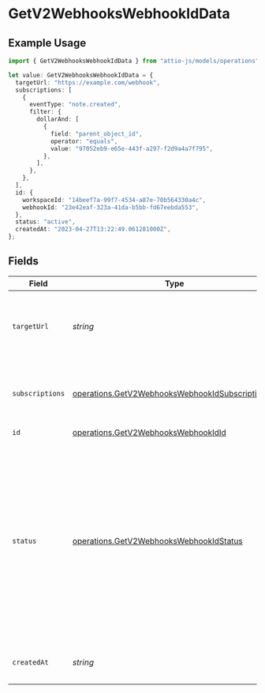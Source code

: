 # GetV2WebhooksWebhookIdData

## Example Usage

```typescript
import { GetV2WebhooksWebhookIdData } from "attio-js/models/operations";

let value: GetV2WebhooksWebhookIdData = {
  targetUrl: "https://example.com/webhook",
  subscriptions: [
    {
      eventType: "note.created",
      filter: {
        dollarAnd: [
          {
            field: "parent_object_id",
            operator: "equals",
            value: "97052eb9-e65e-443f-a297-f2d9a4a7f795",
          },
        ],
      },
    },
  ],
  id: {
    workspaceId: "14beef7a-99f7-4534-a87e-70b564330a4c",
    webhookId: "23e42eaf-323a-41da-b5bb-fd67eebda553",
  },
  status: "active",
  createdAt: "2023-04-27T13:22:49.061281000Z",
};
```

## Fields

| Field                                                                                                                                                                                            | Type                                                                                                                                                                                             | Required                                                                                                                                                                                         | Description                                                                                                                                                                                      | Example                                                                                                                                                                                          |
| ------------------------------------------------------------------------------------------------------------------------------------------------------------------------------------------------ | ------------------------------------------------------------------------------------------------------------------------------------------------------------------------------------------------ | ------------------------------------------------------------------------------------------------------------------------------------------------------------------------------------------------ | ------------------------------------------------------------------------------------------------------------------------------------------------------------------------------------------------ | ------------------------------------------------------------------------------------------------------------------------------------------------------------------------------------------------ |
| `targetUrl`                                                                                                                                                                                      | *string*                                                                                                                                                                                         | :heavy_check_mark:                                                                                                                                                                               | URL where the webhook events will be delivered to.                                                                                                                                               | https://example.com/webhook                                                                                                                                                                      |
| `subscriptions`                                                                                                                                                                                  | [operations.GetV2WebhooksWebhookIdSubscriptions](../../models/operations/getv2webhookswebhookidsubscriptions.md)[]                                                                               | :heavy_check_mark:                                                                                                                                                                               | One or more events the webhook is subscribed to.                                                                                                                                                 |                                                                                                                                                                                                  |
| `id`                                                                                                                                                                                             | [operations.GetV2WebhooksWebhookIdId](../../models/operations/getv2webhookswebhookidid.md)                                                                                                       | :heavy_check_mark:                                                                                                                                                                               | N/A                                                                                                                                                                                              |                                                                                                                                                                                                  |
| `status`                                                                                                                                                                                         | [operations.GetV2WebhooksWebhookIdStatus](../../models/operations/getv2webhookswebhookidstatus.md)                                                                                               | :heavy_check_mark:                                                                                                                                                                               | The state of the webhook. Webhooks marked as active and degraded will receive events, inactive ones will not. If a webhook remains in the degraded state for 7 days, it will be marked inactive. | active                                                                                                                                                                                           |
| `createdAt`                                                                                                                                                                                      | *string*                                                                                                                                                                                         | :heavy_check_mark:                                                                                                                                                                               | When the webhook was created.                                                                                                                                                                    | 2023-04-27T13:22:49.061281000Z                                                                                                                                                                   |